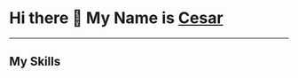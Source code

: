 # **Hi there 👋 My Name is [Cesar](https://www.linkedin.com/in/cesardleonesm/)**
***
## My Skills






























